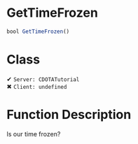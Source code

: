 # GetTimeFrozen
```js	
bool GetTimeFrozen()
```
# Class
✔ `Server: CDOTATutorial`  
✖ `Client: undefined`  

# Function Description
Is our time frozen?
